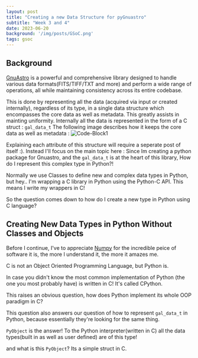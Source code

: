 ```yaml
---
layout: post
title: "Creating a new Data Structure for pyGnuastro"
subtitle: "Week 3 and 4"
date: 2023-06-20
background: '/img/posts/GSoC.png'
tags: gsoc
---
```


## Background

[GnuAstro](https://www.gnu.org/savannah-checkouts/gnu/gnuastro/gnuastro.html) is a powerful and comprehensive library designed to handle various data formats(FITS/TIFF/TXT and more) and perform a wide range of operations, all while maintaining consistency across its entire codebase. 


This is done by representing all the data (acquired via input or created internally), regardless of its type, in a single data structure which encompasses the core data as well as metadata. This greatly assists in mainting uniformity.
Internally all the data is represented in the form of a C struct : `gal_data_t`
The following image describes how it keeps the core data as well as metadata : 
![Code-Block1]({{site.baseurl}}/img/posts/creating-data-structure/gal_data_t.png)

Explaining each attribute of this structure will require a seperate post of itself :). Instead I'll focus on the main topic here : Since Im creating a python package for Gnuastro, and the `gal_data_t` is at the heart of this library, How do I represent this complex type in Python?!


Normally we use Classes to define new and complex data types in Python, but hey.. I'm wrapping a C library in Python using the Python-C API. This means I write my wrappers in C!



So the question comes down to how do I create a new type in Python using C language?


## Creating New Data Types in Python Without Classes and Objects

Before I continue, I've to appreciate [Numpy](https://numpy.org/) for the incredible peice of software it is, the more I understand it, the more it amazes me.


C is not an Object Oriented Programming Language, but Python is.

In case you didn't know the most common implementation of Python (the one you most probably have) is written in C! It's called CPython.

This raises an obvious question, how does Python implement its whole OOP paradigm in C?

This question also answers our question of how to represent `gal_data_t` in Python, because essentially they're looking for the same thing.


`PyObject` is the answer! To the Python interpreter(written in C) all the data types(built in as well as user defined) are of this type!

and what is this `PyObject`? Its a simple struct in C.